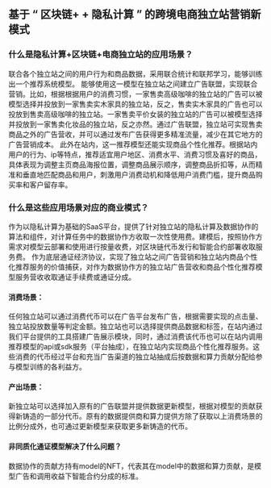 ## 基于 “ 区块链+ + 隐私计算 ” 的跨境电商独立站营销新模式

### 什么是隐私计算+区块链+电商独立站的应用场景？
联合各个独立站之间的用户行为和商品数据，采用联合统计和联邦学习，能够训练出一个推荐系统模型。
能够使用这一模型在独立站之间建立广告联盟，实现联合营销。比如，根据根据用户的消费习惯，一家售卖高级咖啡的独立站的广告可以被模型选择并投放到一家售卖实木家具的独立站，反之，售卖实木家具的广告也可以投放到售卖高级咖啡的独立站。一家售卖平价女装的独立站的广告可以被模型选择并投放到一家售卖化妆品的独立站，反之亦然。通过广告联盟，独立站可实现售卖商品之外的广告营收，并可以通过发布广告获得更多精准流量，减少在其它地方的广告营销成本。
此外在站内，这一推荐模型还能实现商品个性化推荐。根据站内用户的行为、ip等特点，推荐适宜用户地区、消费水平、消费习惯及喜好的商品，具体表现为调整主页商品海报位置，调整商品展示顺序，调整商品折扣等，从而精准和垂直地匹配商品和用户，刺激用户消费动机和降低用户消费门槛，提升商品购买率和客户留存率。

### 什么是这些应用场景对应的商业模式？
作为以隐私计算为基础的SaaS平台，提供了针对独立站的隐私计算及数据协作的算法和组件，对计算任务中的数据协作方收取一次性使用费。建模后，按照协作方需求对模型云部署和使用进行按量收费，对区块链代币发行和智能合约部署收取服务费。
作为底层通证经济协议，实现了独立站之间广告营销和独立站内商品个性化推荐服务的价值捕获，对作为数据协作方的独立站广告营收和商品个性化推荐模型服务营收收取通证手续费或通证分成。

#### 消费场景：
任何独立站可以通过消费代币可以在广告平台发布广告，根据需要实现的点击量、独立站投放数量等判定金额。独立站也可以选择提供商品数据和标签，在站内通过我们平台提供的工具搭建广告展示模块，同时，通过消费该代币也可以在站内调用推荐模型的api或sdk服务（平台抽成），在独立站内实现商品个性化推荐服务。这些消费的代币经过平台和充当广告渠道的独立站抽成后按数据和算力贡献分配给参与模型训练的各利益方。

#### 产出场景：
新独立站可以选择加入原有的广告联盟并提供数据更新模型，根据对模型的贡献获得新铸造的一部分代币。原有的数据提供商和算力提供方除了获取以上消费场景的比例分成外，也可通过更新模型来获取更多新铸造的代币。

#### 非同质化通证模型解决了什么问题？
数据协作的贡献方持有model的NFT，代表其在model中的数据和算力贡献，是模型广告和调用收益下智能合约分成的标准。







